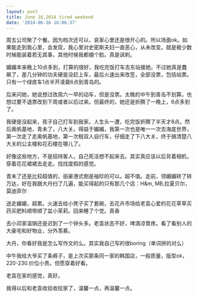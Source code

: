 ```yaml
---
layout: post
title: June 16,2014 tired weekend
date: '2014-06-16 16:06:37'
---
```



周五公司聚了个餐。因为档次还可以，哀家心里还是很开心的。所以场面ok。如果能走到我心里，会发现，我心里对史密斯夫妇一直恶心，从未改变。就是极少数时候能装着若无其事，其他时候我都绷个脸。真是讽刺。

媚媚本来晚上10点多到，打算的很好，我吃完饭打车去东站接她。不过她真是蠢飙了，差几分钟的功夫硬是没赶上车，最后火速出来改签，全部没票，包括站票。只有一个绿皮车1点半开凌晨6点到青岛的。

后来问她，她说想过改周六一早的动车，但是没票。太晚的中午到青岛不划算。也想过要不退票改到下周或者以后过来。但最终的，她还是折腾了一晚上，6点多到了。

我硬是没起来，孩子自己打车到我家。人生头一遭，吃完饭折腾了半天才8点。然后奥帆基地，青未了，八大关。得益于媚媚，我第一次也是唯一一次去海底世界，第一次走了走奥帆基地，第一次租双人自行车，仔细走了下八大关，终于搞清楚八大关的公主楼和花石楼在哪儿了。

好像这些地方，不是招待客人，自己死活想不起来去。其实真应该以后背着相机，穿着花花裙裙去走走。找找度假的感觉。

青未了还是比较超值的，丽豪港式倒是袖珍的可以。超不值。走前，领媚媚转了转万达，好在我跟大丹扫了几遍，能买得起的只有那几个店：H&m, MB,拉夏贝尔，莫迪菲尔

送走媚媚，超累。火速去给小凳子买了套碗，去花卉市场给老袁心爱的花花草草买药买肥料顺带顺了盆小茉莉。回来睡了个觉。真香

去小邓家温锅还是迟到了一个钟头多。老袁状态不好，啤酒凉胃疼。看了看别人的大豪宅和好物业，分外羡慕。

大丹，你看好我是怎么写作文的么。其实我自己写的很boring（单词拼的对么）

中午我给大爷买了条裤子，是上次买那条同一家的韩国店，一般质量，版型ok，220-230.价位小贵。但愿穿着好看。

老袁在家的感觉，真好。

我得以后和老袁收拾收拾家了，温馨一点，再温馨一点。


